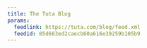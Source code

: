 ```yaml
---
title: The Tuta Blog
params:
  feedlink: https://tuta.com/blog/feed.xml
  feedid: 05d663ed2caecb60a616e39259b105b9
---
```

